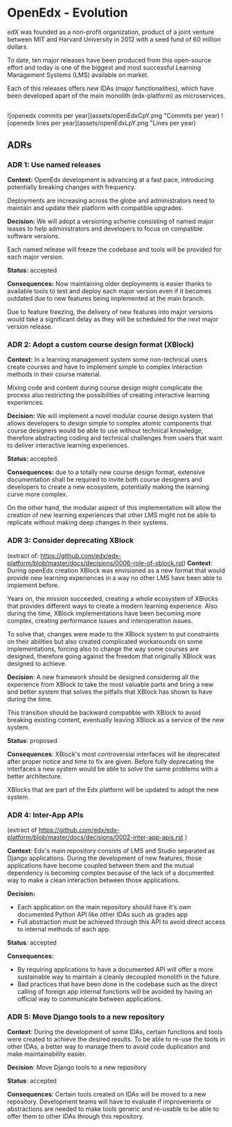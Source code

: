 # OpenEdx - Evolution
edX was founded as a non-profit organization, product of a joint venture between MIT and Harvard University in 2012 with a seed fund of 60 million dollars.

To date, ten major releases have been produced from this open-source effort and today is one of the biggest and most successful Learning Management Systems (LMS) available on market.

Each of this releases offers new IDAs (major functionalities), which have been developed apart of the main monolith (edx-platform) as microservices.

##
![openedx commits per year](assets/openEdxCpY.png "Commits per year)
![openedx lines per year](assets/openEdxLpY.png "Lines per year)

## ADRs

### ADR 1: Use named releases

**Context:** OpenEdx development is advancing at a fast pace, introducing potentially breaking changes with frequency.

Deployments are increasing across the globe and administrators need to maintain and update their platform with compatible upgrades.

**Decision:** We will adopt a versioning scheme consisting of named major leases to help administrators and developers to focus on compatible software versions. 

Each named release will freeze the codebase and tools will be provided for each major version.

**Status:** accepted

**Consequences:** Now maintaining older deployments is easier thanks to available tools to test and deploy each major version even if it becomes outdated due to new features being implemented at the main branch.

Due to feature freezing, the delivery of new features into major versions would take a significant delay as they will be scheduled for the next major version release.

### ADR 2: Adopt a custom course design format (XBlock)

**Context:** In a learning management system some non-technical users create courses and have to implement simple to complex interaction methods in their course material.

Mixing code and content during course design might complicate the process also restricting the possibilities of creating interactive learning experiences.

**Decision:** We will implement a novel modular course design system that allows developers to design simple to complex atomic components that course designers would be able to use without technical knowledge, therefore abstracting coding and technical challenges from users that want to deliver interactive learning experiences.

**Status:** accepted.

**Consequences:** due to a totally new course design format, extensive documentation shall be required to invite both course designers and developers to create a new ecosystem, potentially making the learning curve more complex.

On the other hand, the modular aspect of this implementation will allow the creation of new learning experiences that other LMS might not be able to replicate without making deep changes in their systems.


### ADR 3: Consider deprecating XBlock
(extract of: https://github.com/edx/edx-platform/blob/master/docs/decisions/0006-role-of-xblock.rst)
**Context**:
During openEdx creation XBlock was envisioned as a new format that would provide new learning experiences in a way no other LMS have been able to implement before. 

Years on, the mission succeeded, creating a whole ecosystem of XBlocks that provides different ways to create a modern learning experience. Also during the time, XBlock implementations have been becoming more complex, creating performance issues and interoperation issues.

To solve that, changes were made to the XBlock system to put constraints on their abilities but also created complicated workarounds on some implementations, forcing also to change the way some courses are designed, therefore going against the freedom that originally XBlock was designed to achieve.

**Decision**:
A new framework should be designed considering all the experience from XBlock to take the most valuable parts and bring a new and better system that solves the pitfalls that XBlock has shown to have during the time.

This transition should be backward compatible with XBlock to avoid breaking existing content, eventually leaving XBlock as a service of the new system.

**Status**: proposed

**Consequences**: XBlock's most controversial interfaces will be deprecated after proper notice and time to fix are given. Before fully deprecating the interfaces a new system would be able to solve the same problems with a better architecture.

XBlocks that are part of the Edx platform will be updated to adopt the new system.

### ADR 4: Inter-App APIs
(extract of https://github.com/edx/edx-platform/blob/master/docs/decisions/0002-inter-app-apis.rst )

**Context**:
Edx's main repository consists of LMS and Studio separated as Django applications. During the development of new features, those applications have become coupled between them and the mutual dependency is becoming complex because of the lack of a documented way to make a clean interaction between those applications.

**Decision:**
- Each application on the main repository should have it's own documented Python API like other IDAs such as grades app
- Full abstraction must be achieved through this API to avoid direct access to internal methods of each app.

**Status**: accepted

**Consequences**:
- By requiring applications to have a documented API will offer a more sustainable way to maintain a cleanly decoupled monolith in the future.
- Bad practices that have been done in the codebase such as the direct calling of foreign app internal functions will be avoided by having an official way to communicate between applications.

### ADR 5: Move Django tools to a new repository

**Context**: During the development of some IDAs, certain functions and tools were created to achieve the desired results. To be able to re-use the tools in other IDAs, a better way to manage them to avoid code duplication and make maintainability easier.

**Decision**:
Move Django tools to a new repository

**Status**: accepted

**Consequences**: Certain tools created on IDAs will be moved to a new repository. Development teams will have to evaluate if improvements or abstractions are needed to make tools generic and re-usable to be able to offer them to other IDAs through this repository.

